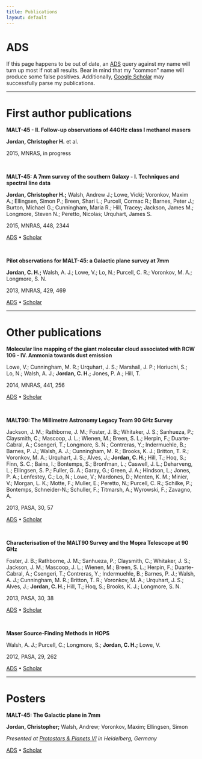 ```yaml
---
title: Publications
layout: default
---
```


# ADS
If this page happens to be out of date, an [ADS](http://adsabs.harvard.edu) query against my name will turn up most if not all results. Bear in mind that my "common" name will produce some false positives. Additionally, [Google Scholar](http://scholar.google.com.au/citations?user=bdf2dS8AAAAJ&hl=en) may successfully parse my publications.

* * *

# First author publications

**MALT-45 - II. Follow-up observations of 44GHz class I methanol masers**

**Jordan, Christopher H.** et al.

2015, MNRAS, in progress

<br />


**MALT-45: A 7mm survey of the southern Galaxy - I. Techniques and spectral line data**

**Jordan, Christopher H.;** Walsh, Andrew J.; Lowe, Vicki; Voronkov, Maxim A.; Ellingsen, Simon P.; Breen, Shari L.; Purcell, Cormac R.; Barnes, Peter J.; Burton, Michael G.; Cunningham, Maria R.; Hill, Tracey; Jackson, James M.; Longmore, Steven N.; Peretto, Nicolas; Urquhart, James S.

2015, MNRAS, 448, 2344

[ADS](http://adsabs.harvard.edu/abs/2015arXiv150106650J) &bull; [Scholar](https://scholar.google.com.au/citations?view_op=view_citation&hl=en&citation_for_view=bdf2dS8AAAAJ:Y0pCki6q_DkC)

<br />


**Pilot observations for MALT-45: a Galactic plane survey at 7mm**

**Jordan, C. H.;** Walsh, A. J.; Lowe, V.; Lo, N.; Purcell, C. R.; Voronkov, M. A.; Longmore, S. N.

2013, MNRAS, 429, 469

[ADS](http://adsabs.harvard.edu/abs/2013MNRAS.429..469J) &bull; [Scholar](http://scholar.google.com.au/citations?view_op=view_citation&hl=en&citation_for_view=bdf2dS8AAAAJ:u-x6o8ySG0sC)


* * *


# Other publications

**Molecular line mapping of the giant molecular cloud associated with RCW 106 - IV. Ammonia towards dust emission**

Lowe, V.; Cunningham, M. R.; Urquhart, J. S.; Marshall, J. P.; Horiuchi, S.; Lo, N.; Walsh, A. J.; **Jordan, C. H.;** Jones, P. A.; Hill, T.

2014, MNRAS, 441, 256

[ADS](http://adsabs.harvard.edu/abs/2014MNRAS.441..256L) &bull; [Scholar](https://scholar.google.com.au/citations?view_op=view_citation&hl=en&citation_for_view=bdf2dS8AAAAJ:UeHWp8X0CEIC)

<br />


**MALT90: The Millimetre Astronomy Legacy Team 90 GHz Survey**

Jackson, J. M.; Rathborne, J. M.; Foster, J. B.; Whitaker, J. S.; Sanhueza, P.; Claysmith, C.; Mascoop, J. L.; Wienen, M.; Breen, S. L.; Herpin, F.; Duarte-Cabral, A.; Csengeri, T.; Longmore, S. N.; Contreras, Y.; Indermuehle, B.; Barnes, P. J.; Walsh, A. J.; Cunningham, M. R.; Brooks, K. J.; Britton, T. R.; Voronkov, M. A.; Urquhart, J. S.; Alves, J.; **Jordan, C. H.;** Hill, T.; Hoq, S.; Finn, S. C.; Bains, I.; Bontemps, S.; Bronfman, L.; Caswell, J. L.; Deharveng, L.; Ellingsen, S. P.; Fuller, G. A.; Garay, G.; Green, J. A.; Hindson, L.; Jones, P. A.; Lenfestey, C.; Lo, N.; Lowe, V.; Mardones, D.; Menten, K. M.; Minier, V.; Morgan, L. K.; Motte, F.; Muller, E.; Peretto, N.; Purcell, C. R.; Schilke, P.; Bontemps, Schneider-N.; Schuller, F.; Titmarsh, A.; Wyrowski, F.; Zavagno, A.

2013, PASA, 30, 57

[ADS](http://adsabs.harvard.edu/abs/2013PASA...30...57J) &bull; [Scholar](http://scholar.google.com.au/citations?view_op=view_citation&hl=en&citation_for_view=bdf2dS8AAAAJ:2osOgNQ5qMEC)

<br />


**Characterisation of the MALT90 Survey and the Mopra Telescope at 90 GHz**

Foster, J. B.; Rathborne, J. M.; Sanhueza, P.; Claysmith, C.; Whitaker, J. S.; Jackson, J. M.; Mascoop, J. L.; Wienen, M.; Breen, S. L.; Herpin, F.; Duarte-Cabral, A.; Csengeri, T.; Contreras, Y.; Indermuehle, B.; Barnes, P. J.; Walsh, A. J.; Cunningham, M. R.; Britton, T. R.; Voronkov, M. A.; Urquhart, J. S.; Alves, J.; **Jordan, C. H.;** Hill, T.; Hoq, S.; Brooks, K. J.; Longmore, S. N.

2013, PASA, 30, 38

[ADS](http://adsabs.harvard.edu/abs/2013PASA...30...38F) &bull; [Scholar](http://scholar.google.com.au/citations?view_op=view_citation&hl=en&citation_for_view=bdf2dS8AAAAJ:d1gkVwhDpl0C)

<br />


**Maser Source-Finding Methods in HOPS**

Walsh, A. J.; Purcell, C.; Longmore, S.; **Jordan, C. H.;** Lowe, V.

2012, PASA, 29, 262

[ADS](http://adsabs.harvard.edu/abs/2012PASA...29..262W) &bull; [Scholar](http://scholar.google.com.au/citations?view_op=view_citation&hl=en&citation_for_view=bdf2dS8AAAAJ:u5HHmVD_uO8C)

* * *

# Posters

**MALT-45: The Galactic plane in 7mm**

**Jordan, Christopher;** Walsh, Andrew; Voronkov, Maxim; Ellingsen, Simon

*Presented at [Protostars & Planets VI](http://www.mpia-hd.mpg.de/homes/ppvi/) in Heidelberg, Germany*

[ADS](http://adsabs.harvard.edu/abs/2013prpl.conf1B059J) &bull; [Scholar](http://scholar.google.com.au/citations?view_op=view_citation&hl=en&citation_for_view=bdf2dS8AAAAJ:9yKSN-GCB0IC)

<br />
